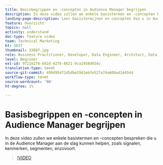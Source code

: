 ```yaml
---
title: Basisbegrippen en -concepten in Audience Manager begrijpen
description: In deze video zullen we enkele basistermen en -concepten bespreken die u in de Audience Manager aan de slag kunnen helpen, zoals signalen, kenmerken, segmenten, enzovoort.
landing-page-description: Leer basistermijnen en concepten die u in Audience Manager, met inbegrip van signalen, eigenschappen, segmenten, en meer zullen beginnen.
feature: Overzicht
topics: null
activity: understand
doc-type: feature video
team: Technical Marketing
kt: 5037
thumbnail: 33887.jpg
role: Business Practitioner, Developer, Data Engineer, Architect, Data Architect, Administrator, Leader
level: Beginner
exl-id: 9721e178-b92d-427b-8621-9ca1958d934c
translation-type: tm+mt
source-git-commit: 499d95472d5dbe5563ebfe527a74a606ad144544
workflow-type: tm+mt
source-wordcount: '90'
ht-degree: 1%

---
```


# Basisbegrippen en -concepten in Audience Manager begrijpen

In deze video zullen we enkele basistermen en -concepten bespreken die u in de Audience Manager aan de slag kunnen helpen, zoals signalen, kenmerken, segmenten, enzovoort.

>[!VIDEO](https://video.tv.adobe.com/v/33887/?quality=12)

